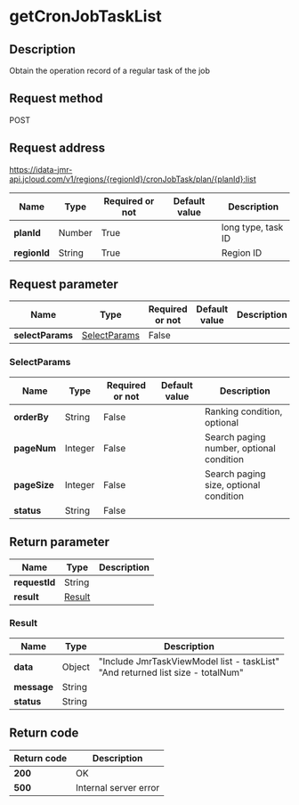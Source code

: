 # getCronJobTaskList


## Description
Obtain the operation record of a regular task of the job

## Request method
POST

## Request address
https://idata-jmr-api.jcloud.com/v1/regions/{regionId}/cronJobTask/plan/{planId}:list

|Name|Type|Required or not|Default value|Description|
|---|---|---|---|---|
|**planId**|Number|True||long type, task ID|
|**regionId**|String|True||Region ID|

## Request parameter
|Name|Type|Required or not|Default value|Description|
|---|---|---|---|---|
|**selectParams**|[SelectParams](##SelectParams)|False|||

### <a name="SelectParams">SelectParams</a>
|Name|Type|Required or not|Default value|Description|
|---|---|---|---|---|
|**orderBy**|String|False||Ranking condition, optional|
|**pageNum**|Integer|False||Search paging number, optional condition|
|**pageSize**|Integer|False||Search paging size, optional condition|
|**status**|String|False|||

## Return parameter
|Name|Type|Description|
|---|---|---|
|**requestId**|String||
|**result**|[Result](##Result)||


### <a name="Result">Result</a>
|Name|Type|Description|
|---|---|---|
|**data**|Object|"Include JmrTaskViewModel list - taskList"<br>"And returned list size - totalNum"<br>|
|**message**|String||
|**status**|String||

## Return code
|Return code|Description|
|---|---|
|**200**|OK|
|**500**|Internal server error|

